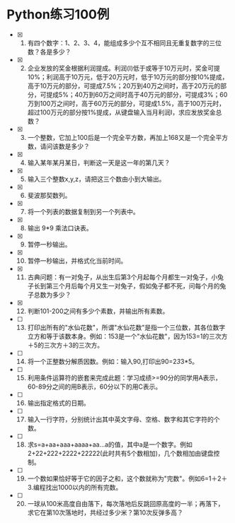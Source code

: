 # Python练习100例
- [X] 1. 有四个数字：1、2、3、4，能组成多少个互不相同且无重复数字的三位数？各是多少？
- [X] 2. 企业发放的奖金根据利润提成。利润(I)低于或等于10万元时，奖金可提10%；利润高于10万元，低于20万元时，低于10万元的部分按10%提成，高于10万元的部分，可提成7.5%；20万到40万之间时，高于20万元的部分，可提成5%；40万到60万之间时高于40万元的部分，可提成3%；60万到100万之间时，高于60万元的部分，可提成1.5%，高于100万元时，超过100万元的部分按1%提成，从键盘输入当月利润I，求应发放奖金总数？
- [x] 3. 一个整数，它加上100后是一个完全平方数，再加上168又是一个完全平方数，请问该数是多少？
- [x] 4. 输入某年某月某日，判断这一天是这一年的第几天？
- [x] 5. 输入三个整数x,y,z，请把这三个数由小到大输出。
- [x] 6. 斐波那契数列。
- [x] 7. 将一个列表的数据复制到另一个列表中。
- [x] 8. 输出 9*9 乘法口诀表。
- [x] 9. 暂停一秒输出。
- [x] 10. 暂停一秒输出，并格式化当前时间。
- [x] 11. 古典问题：有一对兔子，从出生后第3个月起每个月都生一对兔子，小兔子长到第三个月后每个月又生一对兔子，假如兔子都不死，问每个月的兔子总数为多少？ 
- [x] 12. 判断101-200之间有多少个素数，并输出所有素数。
- [ ] 13. 打印出所有的"水仙花数"，所谓"水仙花数"是指一个三位数，其各位数字立方和等于该数本身。例如：153是一个"水仙花数"，因为153=1的三次方＋5的三次方＋3的三次方。
- [ ] 14. 将一个正整数分解质因数。例如：输入90,打印出90=2*3*3*5。
- [ ] 15. 利用条件运算符的嵌套来完成此题：学习成绩>=90分的同学用A表示，60-89分之间的用B表示，60分以下的用C表示。
- [ ] 16. 输出指定格式的日期。
- [ ] 17. 输入一行字符，分别统计出其中英文字母、空格、数字和其它字符的个数。
- [ ] 18. 求s=a+aa+aaa+aaaa+aa...a的值，其中a是一个数字。例如2+22+222+2222+22222(此时共有5个数相加)，几个数相加由键盘控制。
- [ ] 19. 一个数如果恰好等于它的因子之和，这个数就称为"完数"。例如6=1＋2＋3.编程找出1000以内的所有完数。
- [ ] 20. 一球从100米高度自由落下，每次落地后反跳回原高度的一半；再落下，求它在第10次落地时，共经过多少米？第10次反弹多高？